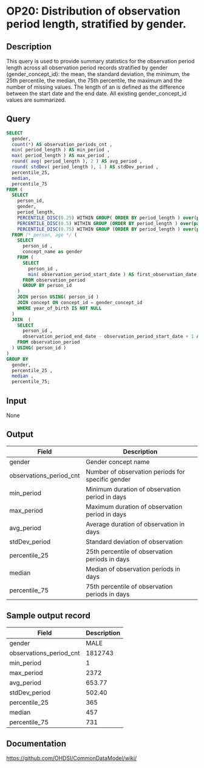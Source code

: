 <!---
Group:observation period
Name:OP20 Distribution of observation period length, stratified by gender.
Author:Patrick Ryan
CDM Version: 5.0
-->

# OP20: Distribution of observation period length, stratified by gender.

## Description
This query is used to provide summary statistics for the observation period length across all observation period records stratified by gender (gender_concept_id): the mean, the standard deviation, the minimum, the 25th percentile, the median, the 75th percentile, the maximum and the number of missing values. The length of an is defined as the difference between the start date and the end date. All existing gender_concept_id values are summarized.

## Query
```sql
SELECT
  gender,
  count(*) AS observation_periods_cnt ,
  min( period_length ) AS min_period ,
  max( period_length ) AS max_period ,
  round( avg( period_length ), 2 ) AS avg_period ,
  round( stdDev( period_length ), 1 ) AS stdDev_period ,
  percentile_25,
  median,
  percentile_75
FROM (
  SELECT
    person_id,
    gender,
    period_length,
    PERCENTILE_DISC(0.25) WITHIN GROUP( ORDER BY period_length ) over(partition by gender) AS percentile_25 ,
    PERCENTILE_DISC(0.5) WITHIN GROUP (ORDER BY period_length ) over(partition by gender) AS median ,
    PERCENTILE_DISC(0.75) WITHIN GROUP (ORDER BY period_length ) over(partition by gender) AS percentile_75
  FROM /* person, age */ (
    SELECT
      person_id ,
      concept_name as gender
    FROM (
      SELECT
        person_id ,
        min( observation_period_start_date ) AS first_observation_date
      FROM observation_period
      GROUP BY person_id
    )
    JOIN person USING( person_id )
    JOIN concept ON concept_id = gender_concept_id
    WHERE year_of_birth IS NOT NULL
  )
  JOIN  (
    SELECT
      person_id ,
      observation_period_end_date - observation_period_start_date + 1 AS period_length
    FROM observation_period
  ) USING( person_id )
)
GROUP BY
  gender,
  percentile_25 ,
  median ,
  percentile_75;
```

## Input

None

## Output

|  Field |  Description |
| --- | --- |
| gender | Gender concept name |
| observations_period_cnt | Number of observation periods for specific gender |
| min_period | Minimum duration of observation period in days |
| max_period | Maximum duration of observation period in days |
| avg_period | Average duration of observation in days |
| stdDev_period | Standard deviation of observation |
| percentile_25 | 25th percentile of observation periods in days |
| median | Median of observation periods in days |
| percentile_75 | 75th percentile of observation periods in days |

## Sample output record

|  Field |  Description |
| --- | --- |
| gender |  MALE |
| observations_period_cnt |  1812743 |
| min_period |  1 |
| max_period |  2372 |
| avg_period |  653.77 |
| stdDev_period |  502.40 |
| percentile_25 |  365 |
| median |  457 |
| percentile_75 |  731 |



## Documentation
https://github.com/OHDSI/CommonDataModel/wiki/
